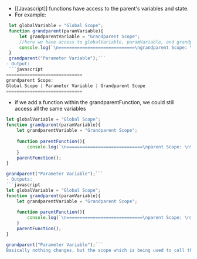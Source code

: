 - [[Javascript]] functions have access to the parent's variables and state. 
- For example: 
```javascript
 let globalVariable = "Global Scope";
 function grandparent(paramVariable){
     let grandparentVariable = "Grandparent Scope"; 
     //here we have access to globalVariable, paramVariable, and grandparentVariable   
     console.log(`\n=============================\ngrandparent Scope: \n${globalVariable} | ${paramVariable} | ${grandparentVariable} \n=============================\n\n`); 
 }
 grandparent("Parameter Variable");```
- Output:
 ```javascript
=============================
grandparent Scope: 
Global Scope | Parameter Variable | Grandparent Scope
=============================
```
- if we add a function within the grandparentFunction, we could still access all the same variables
```javascript
let globalVariable = "Global Scope";
function grandparent(paramVariable){
	let grandparentVariable = "Grandparent Scope"; 
		
	function parentFunction(){	
		console.log(`\n=============================\nparent Scope: \n${globalVariable} | ${paramVariable} | ${grandparentVariable} \n=============================\n\n`); 
	}
	parentFunction();
}

grandparent("Parameter Variable");```
- Outputs:
```javascript
let globalVariable = "Global Scope";
function grandparent(paramVariable){
	let grandparentVariable = "Grandparent Scope"; 
		
	function parentFunction(){	
		console.log(`\n=============================\nparent Scope: \n${globalVariable} | ${paramVariable} | ${grandparentVariable} \n=============================\n\n`); 
	}
	parentFunction();
}

grandparent("Parameter Variable");```
Basically nothing changes, but the scope which is being used to call the function. 
